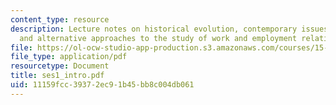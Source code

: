 ```yaml
---
content_type: resource
description: Lecture notes on historical evolution, contemporary issues and debates,
  and alternative approaches to the study of work and employment relations
file: https://ol-ocw-studio-app-production.s3.amazonaws.com/courses/15-676-work-employment-and-industrial-relations-theory-spring-2008/11159fcc39372ec91b45bb8c004db061_ses1_intro.pdf
file_type: application/pdf
resourcetype: Document
title: ses1_intro.pdf
uid: 11159fcc-3937-2ec9-1b45-bb8c004db061
---
```

